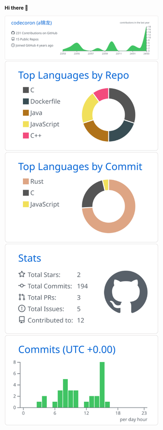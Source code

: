 ### Hi there 👋

[![](https://raw.githubusercontent.com/codecoron/personal_card/master/profile-summary-card-output/github/0-profile-details.svg)](https://github.com/codecoron/github-profile-summary-cards)
[![](https://raw.githubusercontent.com/codecoron/personal_card/master/profile-summary-card-output/github/1-repos-per-language.svg)](https://github.com/codecoron/github-profile-summary-cards) [![](https://raw.githubusercontent.com/codecoron/personal_card/master/profile-summary-card-output/github/2-most-commit-language.svg)](https://github.com/codecoron/github-profile-summary-cards)
[![](https://raw.githubusercontent.com/codecoron/personal_card/master/profile-summary-card-output/github/3-stats.svg)](https://github.com/codecoron/github-profile-summary-cards) [![](https://raw.githubusercontent.com/codecoron/personal_card/master/profile-summary-card-output/github/4-productive-time.svg)](https://github.com/codecoron/github-profile-summary-cards)

<!--
**codecoron/codecoron** is a ✨ _special_ ✨ repository because its `README.md` (this file) appears on your GitHub profile.

Here are some ideas to get you started:

- 🔭 I’m currently working on ...
- 🌱 I’m currently learning ...
- 👯 I’m looking to collaborate on ...
- 🤔 I’m looking for help with ...
- 💬 Ask me about ...
- 📫 How to reach me: ...
- 😄 Pronouns: ...
- ⚡ Fun fact: ...
-->
